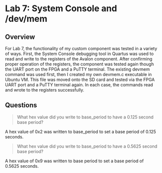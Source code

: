 # Lab 7: System Console and /dev/mem

## Overview
For Lab 7, the functionality of my custom component was tested in a variety of ways. First, the System Console debugging tool in Quartus was used to read and write to the registers of the Avalon component. After confirming proper operation of the registers, the component was tested again though the UART port on the FPGA and a PuTTY terminal. The existing devmem command was used first, then I created my own devmem.c executable in Ubuntu VM. This file was moved onto the SD card and tested via the FPGA UART port and a PuTTY terminal again. In each case, the commands read and wrote to the registers successfully.

## Questions
>What hex value did you write to base_period to have a 0.125 second base period?

A hex value of 0x2 was written to base_period to set a base period of 0.125 seconds.

>What hex value did you write to base_period to have a 0.5625 second base period?

A hex value of 0x9 was written to base period to set a base period of 0.5625 seconds.